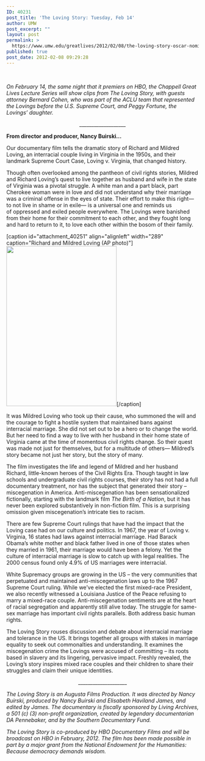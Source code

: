 ```yaml
---
ID: 40231
post_title: 'The Loving Story: Tuesday, Feb 14'
author: UMW
post_excerpt: ""
layout: post
permalink: >
  https://www.umw.edu/greatlives/2012/02/08/the-loving-story-oscar-nominated-tuesday-feb-14/
published: true
post_date: 2012-02-08 09:29:28
---
```

&nbsp;

<em>On February 14, the same night that it premiers on HBO, the Chappell Great Lives Lecture Series will show clips from The Loving Story, with guests attorney Bernard Cohen, who was part of the ACLU team that represented the Lovings before the U.S. Supreme Court, and Peggy Fortune, the Lovings’ daughter.</em>
<p style="text-align: center">___________________</p>
<strong>From director and producer, Nancy Buirski…</strong>

Our documentary film tells the dramatic story of Richard and Mildred Loving, an interracial couple living in Virginia in the 1950s, and their landmark Supreme Court Case, Loving v. Virginia, that changed history.

<em></em>Though often overlooked among the pantheon of civil rights stories, Mildred and Richard Loving’s quest to live together as husband and wife in the state of Virginia was a pivotal struggle. A white man and a part black, part Cherokee woman were in love and did not understand why their marriage was a criminal offense in the eyes of state. Their effort to make this right— to not live in shame or in exile— is a universal one and reminds us of oppressed and exiled people everywhere. The Lovings were banished from their home for their commitment to each other, and they fought long and hard to return to it, to love each other within the bosom of their family.

[caption id="attachment_40251" align="alignleft" width="289" caption="Richard and Mildred Loving (AP photo)"]<a href="http://www.umw.edu/greatlives/files/2012/02/ap-photo-lovings.jpg"><img class="size-full wp-image-40251" src="http://www.umw.edu/greatlives/files/2012/02/ap-photo-lovings.jpg" alt="" width="289" height="420" /></a>[/caption]

It was Mildred Loving who took up their cause, who summoned the will and the courage to fight a hostile system that maintained bans against interracial marriage. She did not set out to be a hero or to change the world. But her need to find a way to live with her husband in their home state of Virginia came at the time of momentous civil rights change. So their quest was made not just for themselves, but for a multitude of others— Mildred’s story became not just her story, but the story of many.

The film investigates the life and legend of Mildred and her husband Richard, little-known heroes of the Civil Rights Era. Though taught in law schools and undergraduate civil rights courses, their story has not had a full documentary treatment, nor has the subject that generated their story – miscegenation in America. Anti-miscegenation has been sensationalized fictionally, starting with the landmark film <em>The Birth of a Nation</em>, but it has never been explored substantively in non-fiction film. This is a surprising omission given miscegenation’s intricate ties to racism.

There are few Supreme Court rulings that have had the impact that the Loving case had on our culture and politics. In 1967, the year of Loving v. Virginia, 16 states had laws against interracial marriage. Had Barack Obama’s white mother and black father lived in one of those states when they married in 1961, their marriage would have been a felony. Yet the culture of interracial marriage is slow to catch up with legal realities. The 2000 census found only 4.9% of US marriages were interracial.

White Supremacy groups are growing in the US – the very communities that perpetuated and maintained anti-miscegenation laws up to the 1967 Supreme Court ruling. While we’ve elected the first mixed-race President, we also recently witnessed a Louisiana Justice of the Peace refusing to marry a mixed-race couple. Anti-miscegenation sentiments are at the heart of racial segregation and apparently still alive today. The struggle for same-sex marriage has important civil rights parallels. Both address basic human rights.

The Loving Story rouses discussion and debate about interracial marriage and tolerance in the US. It brings together all groups with stakes in marriage equality to seek out commonalties and understanding. It examines the miscegenation crime the Lovings were accused of committing – its roots based in slavery and its lingering, pervasive impact. Freshly revealed, the Loving’s story inspires mixed race couples and their children to share their struggles and claim their unique identities.
<p style="text-align: center">____________________</p>
<em>The Loving Story is an Augusta Films Production. It was directed by Nancy Buirski, produced by Nancy Buirski and Elisabeth Haviland James, and edited by James. The documentary is fiscally sponsored by Living Archives, a 501 (c) (3) non-profit organization, created by legendary documentarian DA Pennebaker, and by the Southern Documentary Fund.</em>

<em>The Loving Story is co-produced by HBO Documentary Films and will be broadcast on HBO in February, 2012. The film has been made possible in part by a major grant from the National Endowment for the Humanities: Because democracy demands wisdom.</em>